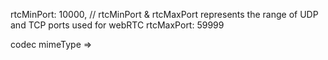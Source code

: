 rtcMinPort: 10000, // rtcMinPort & rtcMaxPort represents the range of UDP and TCP ports used for webRTC
rtcMaxPort: 59999

codec 
mimeType => 